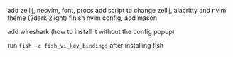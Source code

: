add zellij, neovim, font, procs
add script to change zellij, alacritty and nvim theme (2dark 2light)
finish nvim config, add mason

add wireshark (how to install it without the config popup)

run `fish -c fish_vi_key_bindings` after installing fish

